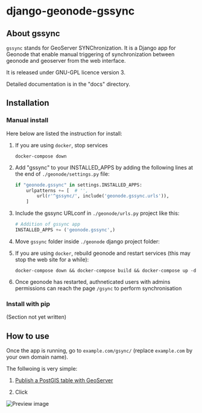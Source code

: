 # django-geonode-gssync
## About gssync
`gssync` stands for GeoServer SYNChronization. It is a Django app for Geonode that enable manual triggering of synchronization between geonode and geoserver from the web interface.

It is released under GNU-GPL licence version 3.

Detailed documentation is in the "docs" directory.

## Installation
### Manual install
Here below are listed the instruction for install:

1. If you are using `docker`, stop services

    ```console
    docker-compose down
    ```

2. Add "gssync" to your INSTALLED_APPS by adding the following lines at the end of `./geonode/settings.py` file:

    ```python
    if "geonode.gssync" in settings.INSTALLED_APPS:
        urlpatterns += [  # '',
            url(r'^gssync/', include('geonode.gssync.urls')),
        ]
    ```

3. Include the gssync URLconf in `./geonode/urls.py` project like this:

    ```python
    # Addition of gssync app
    INSTALLED_APPS += ('geonode.gssync',)
    ```

4. Move `gssync` folder inside `./geonode` django project folder:


5. If you are using `docker`, rebuild geonode and restart services (this may stop the web site for a while):

    ```console
    docker-compose down && docker-compose build && docker-compose up -d
    ```

6. Once geonode has restarted, authneticated users with admins permissions can reach the page `/gsync` to perform synchronisation

### Install with pip

(Section not yet written)

## How to use

Once the app is running, go to `example.com/gsync/` (replace `example.com` by your own domain name).

The follwoing is very simple:

1. [Publish a PostGIS table with GeoServer](https://docs.geoserver.org/stable/en/user/gettingstarted/postgis-quickstart/index.html)

2. Click

![Preview image](https://user-images.githubusercontent.com/111574152/193546103-6ca375c7-aff6-48ad-ac2f-1fb9bc70daca.png)
